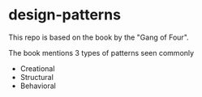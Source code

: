 # design-patterns
This repo is based on the book by the "Gang of Four".

The book mentions 3 types of patterns seen commonly
- Creational
- Structural
- Behavioral
